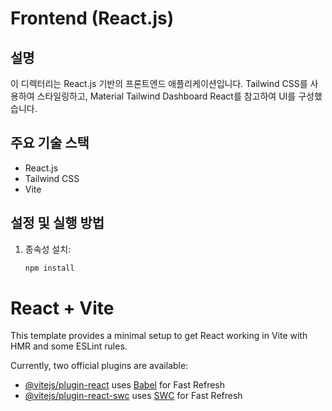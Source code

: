 # Frontend (React.js)

## 설명
이 디렉터리는 React.js 기반의 프론트엔드 애플리케이션입니다. Tailwind CSS를 사용하여 스타일링하고, Material Tailwind Dashboard React를 참고하여 UI를 구성했습니다.

## 주요 기술 스택
- React.js
- Tailwind CSS
- Vite

## 설정 및 실행 방법
1. 종속성 설치:
   ```bash
   npm install
   
# React + Vite

This template provides a minimal setup to get React working in Vite with HMR and some ESLint rules.

Currently, two official plugins are available:

- [@vitejs/plugin-react](https://github.com/vitejs/vite-plugin-react/blob/main/packages/plugin-react/README.md) uses [Babel](https://babeljs.io/) for Fast Refresh
- [@vitejs/plugin-react-swc](https://github.com/vitejs/vite-plugin-react-swc) uses [SWC](https://swc.rs/) for Fast Refresh
